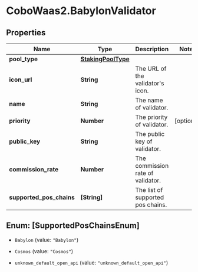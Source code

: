 # CoboWaas2.BabylonValidator

## Properties

Name | Type | Description | Notes
------------ | ------------- | ------------- | -------------
**pool_type** | [**StakingPoolType**](StakingPoolType.md) |  | 
**icon_url** | **String** | The URL of the validator&#39;s icon. | 
**name** | **String** | The name of validator. | 
**priority** | **Number** | The priority of validator. | [optional] 
**public_key** | **String** | The public key of validator. | 
**commission_rate** | **Number** | The commission rate of validator. | 
**supported_pos_chains** | **[String]** | The list of supported pos chains. | 



## Enum: [SupportedPosChainsEnum]


* `Babylon` (value: `"Babylon"`)

* `Cosmos` (value: `"Cosmos"`)

* `unknown_default_open_api` (value: `"unknown_default_open_api"`)




